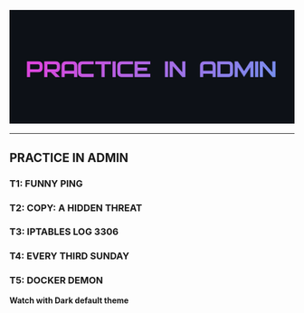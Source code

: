 ![](PRACTICE.png)

---

## PRACTICE IN ADMIN

### T1: FUNNY PING

### T2: COPY: A HIDDEN THREAT

### T3: IPTABLES LOG 3306

### T4: EVERY THIRD SUNDAY

### T5: DOCKER DEMON

**Watch with Dark default theme**










